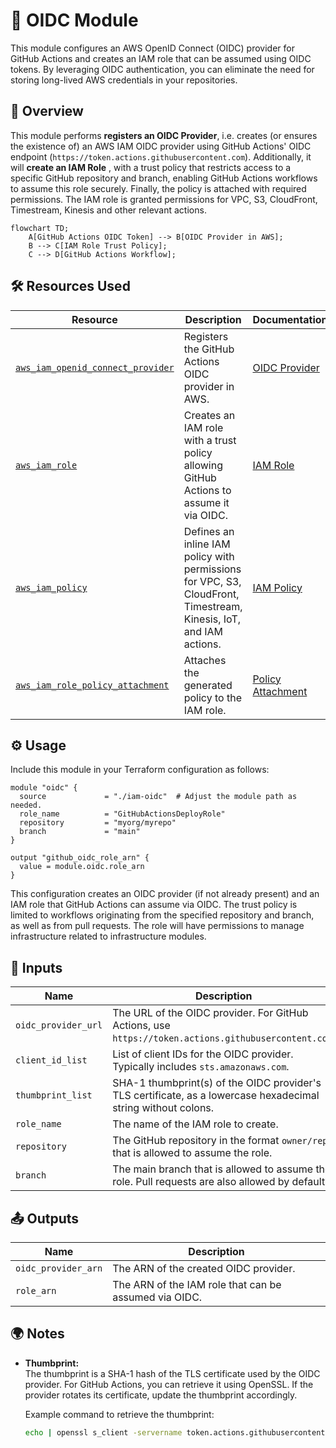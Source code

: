 # 🔐 OIDC Module

This module configures an AWS OpenID Connect (OIDC) provider for GitHub Actions and creates an IAM role that can be assumed using OIDC tokens. By leveraging OIDC authentication, you can eliminate the need for storing long-lived AWS credentials in your repositories.

## 📖 Overview

This module performs **registers an OIDC Provider**, i.e. creates (or ensures the existence of) an AWS IAM OIDC provider using GitHub Actions' OIDC endpoint (`https://token.actions.githubusercontent.com`). Additionally, it will **create an IAM Role** , with a trust policy that restricts access to a specific GitHub repository and branch, enabling GitHub Actions workflows to assume this role securely. Finally, the policy is attached with required permissions. The IAM role is granted permissions for VPC, S3, CloudFront, Timestream, Kinesis and other relevant actions.

```mermaid
flowchart TD;
    A[GitHub Actions OIDC Token] --> B[OIDC Provider in AWS];
    B --> C[IAM Role Trust Policy];
    C --> D[GitHub Actions Workflow];
```

## 🛠 Resources Used

| Resource                                                                                                                                     | Description                                                                                                       | Documentation                                                                                                                                                         |
| -------------------------------------------------------------------------------------------------------------------------------------------- | ----------------------------------------------------------------------------------------------------------------- | --------------------------------------------------------------------------------------------------------------------------------------------------------------------- |
| [`aws_iam_openid_connect_provider`](https://registry.terraform.io/providers/hashicorp/aws/latest/docs/resources/iam_openid_connect_provider) | Registers the GitHub Actions OIDC provider in AWS.                                                                | [OIDC Provider](https://docs.github.com/en/actions/security-for-github-actions/security-hardening-your-deployments/configuring-openid-connect-in-amazon-web-services) |
| [`aws_iam_role`](https://registry.terraform.io/providers/hashicorp/aws/latest/docs/resources/iam_role)                                       | Creates an IAM role with a trust policy allowing GitHub Actions to assume it via OIDC.                            | [IAM Role](https://docs.aws.amazon.com/IAM/latest/UserGuide/id_roles.html)                                                                                            |
| [`aws_iam_policy`](https://registry.terraform.io/providers/hashicorp/aws/latest/docs/resources/iam_policy)                                   | Defines an inline IAM policy with permissions for VPC, S3, CloudFront, Timestream, Kinesis, IoT, and IAM actions. | [IAM Policy](https://docs.aws.amazon.com/IAM/latest/UserGuide/access_policies_create-console.html)                                                                    |
| [`aws_iam_role_policy_attachment`](https://registry.terraform.io/providers/hashicorp/aws/latest/docs/resources/iam_role_policy_attachment)   | Attaches the generated policy to the IAM role.                                                                    | [Policy Attachment](https://docs.aws.amazon.com/IAM/latest/UserGuide/access_policies_job-functions_create-policies.html)                                              |

## ⚙️ Usage

Include this module in your Terraform configuration as follows:

```hcl
module "oidc" {
  source             = "./iam-oidc"  # Adjust the module path as needed.
  role_name          = "GitHubActionsDeployRole"
  repository         = "myorg/myrepo"
  branch             = "main"
}

output "github_oidc_role_arn" {
  value = module.oidc.role_arn
}
```

This configuration creates an OIDC provider (if not already present) and an IAM role that GitHub Actions can assume via OIDC. The trust policy is limited to workflows originating from the specified repository and branch, as well as from pull requests. The role will have permissions to manage infrastructure related to infrastructure modules.

## 🔑 Inputs

| Name                | Description                                                                                                   | Type           | Default                                         | Required |
| ------------------- | ------------------------------------------------------------------------------------------------------------- | -------------- | ----------------------------------------------- | :------: |
| `oidc_provider_url` | The URL of the OIDC provider. For GitHub Actions, use `https://token.actions.githubusercontent.com`.          | `string`       | `"https://token.actions.githubusercontent.com"` |    No    |
| `client_id_list`    | List of client IDs for the OIDC provider. Typically includes `sts.amazonaws.com`.                             | `list(string)` | `["sts.amazonaws.com"]`                         |    No    |
| `thumbprint_list`   | SHA-1 thumbprint(s) of the OIDC provider's TLS certificate, as a lowercase hexadecimal string without colons. | `list(string)` | `["6938fd4d98bab03faadb97b34396831e3780aea1"]`  |    No    |
| `role_name`         | The name of the IAM role to create.                                                                           | `string`       | n/a                                             |   Yes    |
| `repository`        | The GitHub repository in the format `owner/repo` that is allowed to assume the role.                          | `string`       | n/a                                             |   Yes    |
| `branch`            | The main branch that is allowed to assume the role. Pull requests are also allowed by default.                | `string`       | `"main"`                                        |    No    |

## 📤 Outputs

| Name                | Description                                           |
| ------------------- | ----------------------------------------------------- |
| `oidc_provider_arn` | The ARN of the created OIDC provider.                 |
| `role_arn`          | The ARN of the IAM role that can be assumed via OIDC. |

## 🌍 Notes

- **Thumbprint:**  
  The thumbprint is a SHA-1 hash of the TLS certificate used by the OIDC provider. For GitHub Actions, you can retrieve it using OpenSSL. If the provider rotates its certificate, update the thumbprint accordingly.

  Example command to retrieve the thumbprint:

  ```bash
  echo | openssl s_client -servername token.actions.githubusercontent.com -connect token.actions.githubusercontent.com:443 2>/dev/null | openssl x509 -fingerprint -noout | sed 's/://g' | tr 'A-Z' 'a-z'
  ```
